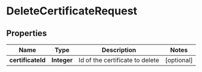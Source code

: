 

# DeleteCertificateRequest


## Properties

| Name | Type | Description | Notes |
|------------ | ------------- | ------------- | -------------|
|**certificateId** | **Integer** | Id of the certificate to delete |  [optional] |



